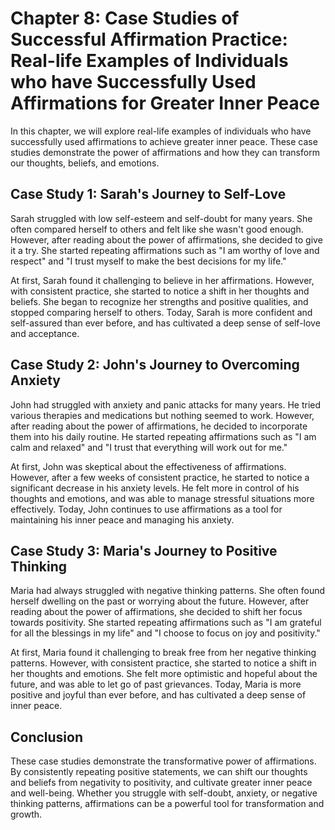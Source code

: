 Chapter 8: Case Studies of Successful Affirmation Practice: Real-life Examples of Individuals who have Successfully Used Affirmations for Greater Inner Peace
=============================================================================================================================================================

In this chapter, we will explore real-life examples of individuals who have successfully used affirmations to achieve greater inner peace. These case studies demonstrate the power of affirmations and how they can transform our thoughts, beliefs, and emotions.

Case Study 1: Sarah's Journey to Self-Love
------------------------------------------

Sarah struggled with low self-esteem and self-doubt for many years. She often compared herself to others and felt like she wasn't good enough. However, after reading about the power of affirmations, she decided to give it a try. She started repeating affirmations such as "I am worthy of love and respect" and "I trust myself to make the best decisions for my life."

At first, Sarah found it challenging to believe in her affirmations. However, with consistent practice, she started to notice a shift in her thoughts and beliefs. She began to recognize her strengths and positive qualities, and stopped comparing herself to others. Today, Sarah is more confident and self-assured than ever before, and has cultivated a deep sense of self-love and acceptance.

Case Study 2: John's Journey to Overcoming Anxiety
--------------------------------------------------

John had struggled with anxiety and panic attacks for many years. He tried various therapies and medications but nothing seemed to work. However, after reading about the power of affirmations, he decided to incorporate them into his daily routine. He started repeating affirmations such as "I am calm and relaxed" and "I trust that everything will work out for me."

At first, John was skeptical about the effectiveness of affirmations. However, after a few weeks of consistent practice, he started to notice a significant decrease in his anxiety levels. He felt more in control of his thoughts and emotions, and was able to manage stressful situations more effectively. Today, John continues to use affirmations as a tool for maintaining his inner peace and managing his anxiety.

Case Study 3: Maria's Journey to Positive Thinking
--------------------------------------------------

Maria had always struggled with negative thinking patterns. She often found herself dwelling on the past or worrying about the future. However, after reading about the power of affirmations, she decided to shift her focus towards positivity. She started repeating affirmations such as "I am grateful for all the blessings in my life" and "I choose to focus on joy and positivity."

At first, Maria found it challenging to break free from her negative thinking patterns. However, with consistent practice, she started to notice a shift in her thoughts and emotions. She felt more optimistic and hopeful about the future, and was able to let go of past grievances. Today, Maria is more positive and joyful than ever before, and has cultivated a deep sense of inner peace.

Conclusion
----------

These case studies demonstrate the transformative power of affirmations. By consistently repeating positive statements, we can shift our thoughts and beliefs from negativity to positivity, and cultivate greater inner peace and well-being. Whether you struggle with self-doubt, anxiety, or negative thinking patterns, affirmations can be a powerful tool for transformation and growth.
